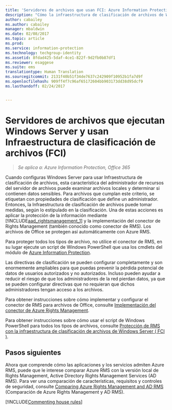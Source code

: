 ```yaml
---
title: 'Servidores de archivos que usan FCI: Azure Information Protection'
description: "Cómo la infraestructura de clasificación de archivos de Windows Server puede utilizarse con Azure RMS al implementar el conector RMS para proteger automáticamente los documentos de Office."
author: cabailey
ms.author: cabailey
manager: mbaldwin
ms.date: 02/08/2017
ms.topic: article
ms.prod: 
ms.service: information-protection
ms.technology: techgroup-identity
ms.assetid: 8fdad425-5daf-4ce1-822f-9d2fb0b87df1
ms.reviewer: esaggese
ms.suite: ems
translationtype: Human Translation
ms.sourcegitcommit: 2131f40b51f34de7637c242909f10952b1fa7d9f
ms.openlocfilehash: 909ff4f7c96af65172604bb903173dd38d95dcf9
ms.lasthandoff: 02/24/2017


---
```



# <a name="file-servers-that-run-windows-server-and-use-file-classification-infrastructure-fci"></a>Servidores de archivos que ejecutan Windows Server y usan Infraestructura de clasificación de archivos (FCI)

>*Se aplica a: Azure Information Protection, Office 365*


Cuando configuras Windows Server para usar Infraestructura de clasificación de archivos, esta característica del administrador de recursos del servidor de archivos puede examinar archivos locales y determinar si contienen datos sensibles. Para archivos que cumplan este criterio, se etiquetan con propiedades de clasificación que define un administrador. Entonces, la Infraestructura de clasificación de archivos puede tomar medidas, según lo estipulado en la clasificación. Una de estas acciones es aplicar la protección de la información mediante [!INCLUDE[aad_rightsmanagement_1](../includes/aad_rightsmanagement_1_md.md)] y la implementación del conector de Rights Management (también conocido como conector de RMS). Los archivos de Office se protegen así automáticamente con Azure RMS.

Para proteger todos los tipos de archivo, no utilice el conector de RMS, en su lugar ejecute un script de Windows PowerShell que usa los cmdlets del módulo de [Azure Information Protection](../rms-client/client-admin-guide-powershell.md).

Las directivas de clasificación se pueden configurar completamente y son enormemente ampliables para que puedas prevenir la pérdida potencial de datos de usuarios autorizados y no autorizados. Incluso pueden ayudar a reducir el riesgo de que los administradores de la red pierdan datos, ya que se pueden configurar directivas que no requieran que dichos administradores tengan acceso a los archivos.

Para obtener instrucciones sobre cómo implementar y configurar el conector de RMS para archivos de Office, consulte [Implementación del conector de Azure Rights Management](../deploy-use/deploy-rms-connector.md).

Para obtener instrucciones sobre cómo usar el script de Windows PowerShell para todos los tipos de archivos, consulte [Protección de RMS con la infraestructura de clasificación de archivos de Windows Server &#40; FCI &#41;](../rms-client/configure-fci.md).



## <a name="next-steps"></a>Pasos siguientes
Ahora que comprende cómo las aplicaciones y los servicios admiten Azure RMS, puede que le interese comparar Azure RMS con la versión local de Rights Management, Active Directory Rights Management Services (AD RMS). Para ver una comparación de características, requisitos y controles de seguridad, consulte [Comparing Azure Rights Management and AD RMS](compare-azure-rms-ad-rms.md) (Comparación de Azure Rights Management y AD RMS).

[!INCLUDE[Commenting house rules](../includes/houserules.md)]


